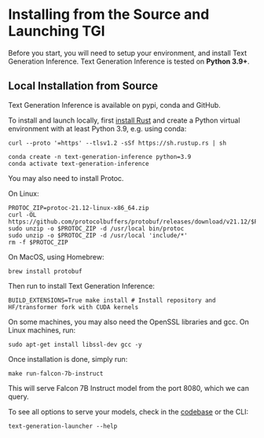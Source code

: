 # Installing from the Source and Launching TGI

Before you start, you will need to setup your environment, and install Text Generation Inference. Text Generation Inference is tested on **Python 3.9+**.

## Local Installation from Source

Text Generation Inference is available on pypi, conda and GitHub. 

To install and launch locally, first [install Rust](https://rustup.rs/) and create a Python virtual environment with at least
Python 3.9, e.g. using conda:

```shell
curl --proto '=https' --tlsv1.2 -sSf https://sh.rustup.rs | sh

conda create -n text-generation-inference python=3.9
conda activate text-generation-inference
```

You may also need to install Protoc.

On Linux:

```shell
PROTOC_ZIP=protoc-21.12-linux-x86_64.zip
curl -OL https://github.com/protocolbuffers/protobuf/releases/download/v21.12/$PROTOC_ZIP
sudo unzip -o $PROTOC_ZIP -d /usr/local bin/protoc
sudo unzip -o $PROTOC_ZIP -d /usr/local 'include/*'
rm -f $PROTOC_ZIP
```

On MacOS, using Homebrew:

```shell
brew install protobuf
```

Then run to install Text Generation Inference:

```shell
BUILD_EXTENSIONS=True make install # Install repository and HF/transformer fork with CUDA kernels
```

<Tip warning={true}>

On some machines, you may also need the OpenSSL libraries and gcc. On Linux machines, run:

```shell
sudo apt-get install libssl-dev gcc -y
```

</Tip>

Once installation is done, simply run:

```shell
make run-falcon-7b-instruct
```

This will serve Falcon 7B Instruct model from the port 8080, which we can query.

To see all options to serve your models, check in the [codebase](https://github.com/huggingface/text-generation-inference/blob/main/launcher/src/main.rs) or the CLI:
```
text-generation-launcher --help
```
